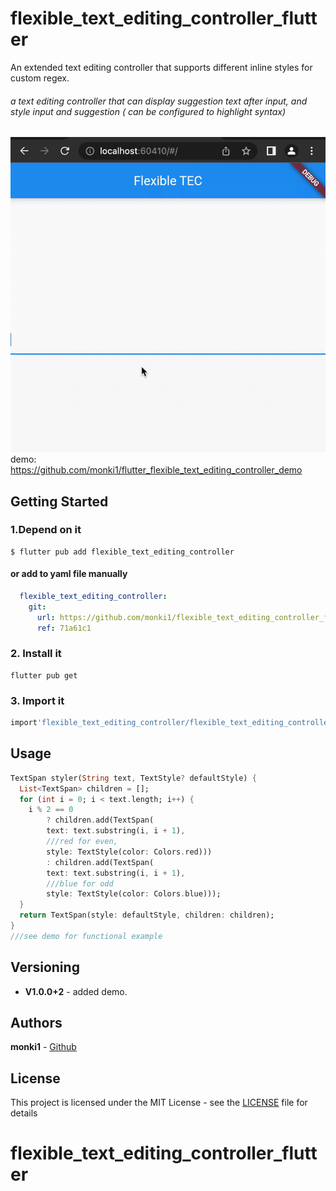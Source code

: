# flexible_text_editing_controller_flutter
An extended text editing controller that supports different inline styles for custom regex.
###### a text editing controller that can display suggestion text after input, and style input and suggestion ( can be configured to highlight syntax)
![demo.gif](demo.gif)
demo: https://github.com/monki1/flutter_flexible_text_editing_controller_demo

## Getting Started


### 1.Depend on it

```
$ flutter pub add flexible_text_editing_controller

```
#### or add to yaml file manually
```yaml
  flexible_text_editing_controller:
    git:
      url: https://github.com/monki1/flexible_text_editing_controller_flutter
      ref: 71a61c1
```
### 2. Install it
```commandline
flutter pub get
```

### 3. Import it

```dart
import'flexible_text_editing_controller/flexible_text_editing_controller.dart';
```

## Usage
```dart
TextSpan styler(String text, TextStyle? defaultStyle) {
  List<TextSpan> children = [];
  for (int i = 0; i < text.length; i++) {
    i % 2 == 0
        ? children.add(TextSpan(
        text: text.substring(i, i + 1),
        ///red for even, 
        style: TextStyle(color: Colors.red)))
        : children.add(TextSpan(
        text: text.substring(i, i + 1),
        ///blue for odd
        style: TextStyle(color: Colors.blue)));
  }
  return TextSpan(style: defaultStyle, children: children);
}
///see demo for functional example
```

## Versioning

- **V1.0.0+2** - added demo.

## Authors

**monki1** - [Github](https://github.com/monki1)

## License

This project is licensed under the MIT License - see the [LICENSE](LICENSE) file for details
# flexible_text_editing_controller_flutter
